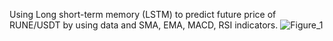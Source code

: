 Using Long short-term memory (LSTM) to predict future price of RUNE/USDT by using data and SMA, EMA, MACD, RSI indicators. 
![Figure_1](https://github.com/quelstriless/LSTM-Crypto-Price-Prediction/assets/71846076/b47d9e03-7fab-43b5-b3ca-5ea01a91a0b3)
